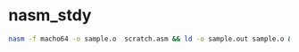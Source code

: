 # nasm_stdy

```bash
nasm -f macho64 -o sample.o  scratch.asm && ld -o sample.out sample.o && ./sample.out
```
